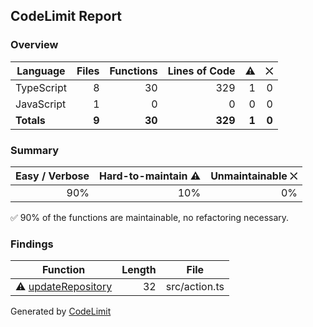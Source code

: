 ## CodeLimit Report

### Overview
| **Language** | **Files** | **Functions** | **Lines of Code** | **⚠** | **⛌** |
| --- | ---: | ---: | ---: | ---: | ---: |
| TypeScript | 8 | 30 | 329 | 1 | 0 |
| JavaScript | 1 | 0 | 0 | 0 | 0 |
| **Totals** | **9** | **30** | **329** | **1** | **0** |

### Summary
| **Easy / Verbose** | **Hard-to-maintain ⚠** | **Unmaintainable ⛌** |
| ---: | ---: | ---: |
| 90% | 10% | 0% |

✅ 90% of the functions are maintainable, no refactoring necessary.

### Findings
| **Function** | **Length** | **File** |
| --- | ---: | --- |
| ⚠ [updateRepository](https://github.com/getcodelimit/codelimit-action/blob/main/src/action.ts#L90-L121) | 32 | src/action.ts |

Generated by [CodeLimit](https://getcodelimit.github.io)
